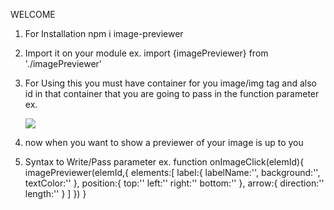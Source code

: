 WELCOME

1. For Installation npm i image-previewer

2. Import it on your module
   ex. import {imagePreviewer} from './imagePreviewer'

3. For Using this you must have container for you image/img tag and also id in that container that you are going to pass in the function parameter
   ex.
   <div id="image-1">
    <img src="./abc.jpg">
   </div>

4. now when you want to show a previewer of your image is up to you

5. Syntax to Write/Pass parameter
   ex.
   function onImageClick(elemId){
   imagePreviewer(elemId,{
   elements:[
   label:{
   labelName:'',
   background:'',
   textColor:''
   },
   position:{
   top:''
   left:''
   right:''
   bottom:''
   },
   arrow:{
   direction:''
   length:''
   }
   ]
   })
   }
